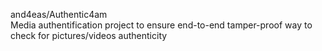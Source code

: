  and4eas/Authentic4am  
Media authentification project to ensure end-to-end tamper-proof way to check for pictures/videos authenticity
